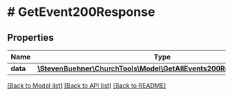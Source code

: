 # # GetEvent200Response

## Properties

Name | Type | Description | Notes
------------ | ------------- | ------------- | -------------
**data** | [**\StevenBuehner\ChurchTools\Model\GetAllEvents200ResponseDataInner**](GetAllEvents200ResponseDataInner.md) |  | [optional]

[[Back to Model list]](../../README.md#models) [[Back to API list]](../../README.md#endpoints) [[Back to README]](../../README.md)
